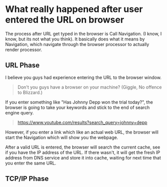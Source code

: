 # What really happened after user entered the URL on browser

The process after URL get typed in the browser is Call Navigation. (I know, I know, but its not what you think). It basically does what it means by Navigation, which navigate through the browser processor to actually render processor. 



## URL Phase

I believe you guys had experience entering the URL to the browser window. 

> Don't you guys have a browser on your machine? (Giggle, No offence to Blizzard.) 

If you enter something like "Has Johnny Depp won the trial today?", the browser is going to take your keywords and stick to the end of search engine query. 

> https://www.youtube.com/results?search_query=johnny+depp

However, if you enter a link which like an actual web URL, the browser will start the Navigation which will show you the webpage. 

After a valid URL is entered, the browser will search the current cache, see if you have the IP address of the URL. If there wasn't, it will get the fresh IP address from DNS service and store it into cache, waiting for next time that you enter the same URL. 



## TCP/IP Phase




